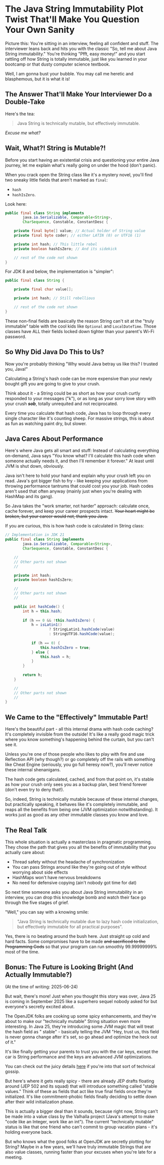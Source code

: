 # The Java String Immutability Plot Twist That'll Make You Question Your Own Sanity

Picture this: You're sitting in an interview, feeling all confident and stuff. The interviewer leans back and hits you
with the classic "So, tell me about Java String immutability." You're thinking "Pfft, easy money!" and you start
rattling off how String is totally immutable, just like you learned in your bootcamp or that dusty computer science
textbook.

Well, I am gonna bust your bubble. You may call me heretic and blasphemous, but it is what it is!

## The Answer That'll Make Your Interviewer Do a Double-Take

Here's the tea:

> Java String is technically mutable, but effectively immutable.

*Excuse me what?*

## Wait, What?! String is Mutable?!

Before you start having an existential crisis and questioning your entire Java journey, let me explain what's really
going on under the hood (don't panic).

When you crack open the String class like it's a mystery novel, you'll find two sneaky little fields that aren't marked
as `final`:

* `hash`
* `hashIsZero`.

Look here:

```java
public final class String implements
        java.io.Serializable, Comparable<String>,
        CharSequence, Constable, ConstantDesc {

    private final byte[] value; // Actual holder of String value
    private final byte coder; // either LATIN (0) or UTF16 (1)

    private int hash; // This little rebel
    private boolean hashIsZero; // And its sidekick

    // rest of the code not shown
}
```

For JDK 8 and below, the implementation is "simpler":

```java
public final class String {

    private final char value[];

    private int hash; // Still rebellious

    // rest of the code not shown
}
```

These non-final fields are basically the reason String can't sit at the "truly immutable" table with the cool kids like
`Optional` and `LocalDateTime`. Those classes have ALL their fields locked down tighter than your parent's Wi-Fi
password.

## So Why Did Java Do This to Us?

Now you're probably thinking "Why would Java betray us like this? I trusted you, Java!"

Calculating a String's hash code can be more expensive than your newly bought gift you are going to give to your crush.

Think about it - a String could be as short as how your crush curtly responded to your messages ("k"), or as long as
your sorry love story with your crush ***sob***, totally unrequited and not reciprocated.

Every time you calculate that hash code, Java has to loop through every single character like it's counting sheep. For
massive strings, this is about as fun as watching paint dry, but slower.

## Java Cares About Performance

Here's where Java gets all smart and stuff: Instead of calculating everything on-demand, Java says "You know what? I'll
calculate this hash code when someone actually needs it, and then I'll remember it forever." At least until JVM is shut
down, obviously.

Java isn't here to hold your hand and explain why your crush left you on read. Java's got bigger fish to fry - like
keeping your applications from throwing performance tantrums that could cost you your job. Hash codes aren't used that
often anyway (mainly just when you're dealing with HashMap and its gang).

So Java takes the "work smarter, not harder" approach: calculate once, cache forever, and keep your career prospects
intact. ~~Your heart might be broken, but your career would not, thank you Java.~~

If you are curious, this is how hash code is calculated in String class:

```java
// Implementation in JDK 21
public final class String implements
        java.io.Serializable, Comparable<String>,
        CharSequence, Constable, ConstantDesc {

    //
    // Other parts not shown
    //

    private int hash;
    private boolean hashIsZero;

    //
    // Other parts not shown
    //

    public int hashCode() {
        int h = this.hash;
        
        if (h == 0 && !this.hashIsZero) {
            h = isLatin1()
                    ? StringLatin1.hashCode(value)
                    : StringUTF16.hashCode(value);
            
            if (h == 0) {
                this.hashIsZero = true;
            } else {
                this.hash = h;
            }
        }
        
        return h;
    }

    //
    // Other parts not shown
    //
}
```

## We Came to the "Effectively" Immutable Part!

Here's the beautiful part - all this internal drama with hash code caching? It's completely invisible from the outside!
It's like a really good magic trick where you know something's happening behind the curtain, but you can't see it.

Unless you're one of those people who likes to play with fire and use Reflection API (why though?) or go completely off
the rails with something like Cheat Engine (seriously, you go full heresy now?), you'll never notice these internal
shenanigans.

The hash code gets calculated, cached, and from that point on, it's stable as how your crush only sees you as a backup
plan, best friend forever (don't even try to deny that!).

So, indeed, String is technically mutable because of these internal changes, but practically speaking, it behaves like
it's completely immutable, and reaps all the benefits from being one (JVM optimization notwithstanding). It works just
as good as any other immutable classes you know and love.

## The Real Talk

This whole situation is actually a masterclass in pragmatic programming. They chose the path that gives you all the
benefits of immutability that you actually care about:

- Thread safety without the headache of synchronization
- You can pass Strings around like they're going out of style without worrying about side effects
- HashMaps won't have nervous breakdowns
- No need for defensive copying (ain't nobody got time for dat)

So next time someone asks you about Java String immutability in an interview, you can drop this knowledge bomb and watch
their face go through the five stages of grief.

"Well," you can say with a knowing smile:

> "Java String is technically mutable due to lazy hash code initialization, but effectively immutable for all practical
> purposes".

Yes, there is no beating around the bush here. Just straight up cold and hard facts. Some compromises have to be made
~~and sacrificed to the Programming Gods~~ so that your program can run smoothly 99.99999999% most of the time.

## Bonus: The Future is Looking Bright (And Actually Immutable?)

(At the time of writing: 2025-06-24)

But wait, there's more! Just when you thought this story was over, Java 25 is coming in September 2025 like a superhero
sequel nobody asked for but everyone's secretly excited about.

The OpenJDK folks are cooking up some spicy enhancements, and they're about to make our "technically mutable" String
situation even more interesting. In Java 25, they're introducing some JVM magic that will treat the hash field as "
stable" - basically telling the JVM "Hey, trust us, this field is never gonna change after it's set, so go ahead and
optimize the heck out of it."

It's like finally getting your parents to trust you with the car keys, except the car is String performance and the keys
are advanced JVM optimizations.

You can check out the juicy details [here](https://inside.java/2025/05/01/strings-just-got-faster) if you're into that
sort of technical gossip.

But here's where it gets really spicy - there are already JEP drafts floating around (JEP 502 and its squad) that will
introduce something called "stable values." Think of these as fields that act like true final fields once they're
initialized. It's like commitment-phobic fields finally deciding to settle down after their wild initialization phase.

This is actually a bigger deal than it sounds, because right now, String can't be made into a value class by the
Valhalla project (Java's attempt to make "code like an Integer, work like an int"). The current "technically mutable"
status is like that one friend who can't commit to group vacation plans - it's holding everyone back.

But who knows what the good folks at OpenJDK are secretly plotting for String? Maybe in a few years, we'll have truly
immutable Strings that are also value classes, running faster than your excuses when you're late for a meeting.
